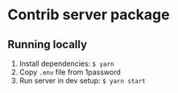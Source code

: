 # Contrib server package

## Running locally

1. Install dependencies: `$ yarn`
2. Copy `.env` file from 1password
3. Run server in dev setup: `$ yarn start`
